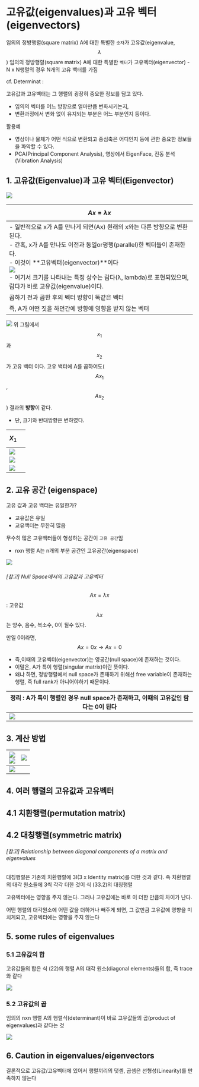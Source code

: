 # 고유값(eigenvalues)과 고유 벡터(eigenvectors)

임의의 정방행렬(square matrix) A에 대한 특별한 `숫자`가 고유값(eigenvalue,$$\lambda{} $$) 
임의의 정방행렬(square matrix) A에 대한 특별한 `벡터`가 고유벡터(eigenvector) 
    - N x N행렬의 경우 N개의 고유 백터를 가짐 

cf. Determinat : 

고유값과 고유벡터는 그 행렬의 굉장히 중요한 정보를 담고 있다.
- 임의의 벡터를 어느 방향으로 얼마만큼 변화시키는지, 
- 변환과정에서 변화 없이 유지되는 부분은 어느 부분인지 등이다. 

활용예 
- 영상이나 물체가 어떤 식으로 변환되고 중심축은 어디인지 등에 관한 중요한 정보들을 파악할 수 있다. 
- PCA(Principal Component Analysis), 영상에서 EigenFace, 진동 분석(Vibration Analysis)




## 1. 고유값(Eigenvalue)과 고유 벡터(Eigenvector)

![](http://cfile24.uf.tistory.com/image/2566CE37591D509C274B28)

| $$ Ax = \lambda{x} $$|
|-|
|- 일반적으로 x가 A를 만나게 되면(Ax) 원래의 x와는 다른 방향으로 변환된다. <br>- 간혹, x가 A를 만나도 이전과 동일or평행(parallel)한 벡터들이 존재한다. <br> - 이것이 **고유벡터(eigenvector)**이다 <br> ![](http://cfile24.uf.tistory.com/image/2566CE37591D509C274B28) <br> -  여기서 크기를 나타내는 특정 상수는 람다(λ, lambda)로 표현되었으며, 람다가 바로 고유값(eigenvalue)이다. |
|곱하기 전과 곱한 후의 벡터 방향이 똑같은 벡터|
|즉, A가 어떤 짓을 하던간에 방향에 영향을 받지 않는 벡터|

![](http://cfile8.uf.tistory.com/image/23481B4A59230A870D2764)
위 그림에서 $$x_1$$과 $$x_2$$가 고유 백터 이다. 
고유 백터에 A를 곱하여도($$Ax_1$$, $$Ax_2$$) 결과의 **방향**이 같다. 
- 단, 크기와 반대방향은 변하였다. 

|$$ X_1 $$||
|-|-|
|![](http://cfile29.uf.tistory.com/image/2512DD4A5923108732E68D)||
|![](http://cfile27.uf.tistory.com/image/231E204E592305522DEBE7)||
|![](http://cfile29.uf.tistory.com/image/25296450592312E61709C5)||

## 2. 고유 공간 (eigenspace)
고유 값과 고유 백터는 유일한가?
- 교유값은 유일
- 교유백터는 무한히 많음

무수히 많은 고유백터들이 형성하는 공간이 `고유 공간`임 
 - nxn 행렬 A는 n개의 부분 공간인 고유공간(eigenspace)

![](http://cfile4.uf.tistory.com/image/242FC050592C2CA20876F4)

###### [참고] Null Space에서의 고유값과 고유벡터 
$$ Ax = \lambda{x} $$ : 고유값 $$\lambda{x}$$는 양수, 음수, 복소수, 0이 될수 있다. 

만일 0이라면, $$ Ax = 0x \rightarrow Ax = 0$$ 
- 즉,이때의 고유벡터(eigenvector)는 영공간(null space)에 존재하는 것이다. 
- 이말은, A가 특이 행렬(singular matrix)이란 뜻이다. 
- 왜냐 하면, 정방행렬에서 null space가 존재하기 위해선 free variable이 존재하는 행렬, 즉 full rank가 아니어야하기 때문이다. 

|정리 : A가 특이 행렬인 경우 null space가 존재하고, 이때의 고유값인 람다는 0이 된다|
|-|
|![](http://cfile21.uf.tistory.com/image/266D3C475925BBEE2190AF)|



## 3. 계산 방법 

|![](http://cfile30.uf.tistory.com/image/211C1D4C592C33ED121190)<br>![](http://cfile2.uf.tistory.com/image/2372E14E592C36032B6D84)|![](http://cfile2.uf.tistory.com/image/22072A48592EDD663601B6)|
|-|-|
|![](http://cfile10.uf.tistory.com/image/215EDE4E592EDD7530F4C5)||

## 4. 여러 행렬의 고유값과 고유벡터 

## 4.1 치환행렬(permutation matrix)

## 4.2 대칭행렬(symmetric matrix)


###### [참고] Relationship between diagonal components of a matrix and eigenvalues
대칭행렬은 기존의 치환행렬에 3I(3 x Identity matrix)를 더한 것과 같다. 즉 치환행렬의 대각 원소들에 3씩 각각 더한 것이 식 (33.2)의 대칭행렬

고유벡터에는 영향을 주지 않는다. 그러나 고유값에는 바로 이 더한 만큼의 차이가 난다.

어떤 행렬의 대각원소에 어떤 값을 더하거나 빼주게 되면, 그 값만큼 고유값에 영향을 미치게되고, 고유벡터에는 영향을 주지 않는다



## 5. some rules of eigenvalues
### 5.1 고유값의 합 
고유값들의 합은 식 (22)의 행렬 A의 대각 원소(diagonal elements)들의 합, 즉 trace와 같다

![](http://cfile22.uf.tistory.com/image/2451864F59369663216CAD)

### 5.2 고유값의 곱 
임의의 nxn 행렬 A의 행렬식(determinant)이 바로 고유값들의 곱(product of eigenvalues)과 같다는 것

![](http://cfile9.uf.tistory.com/image/276A88495936966F1FEF54)

## 6. Caution in eigenvalues/eigenvectors
결론적으로 고유값/고유벡터에 있어서 행렬끼리의 덧셈, 곱셈은 선형성(Linearity)를 만족하지 않는다


